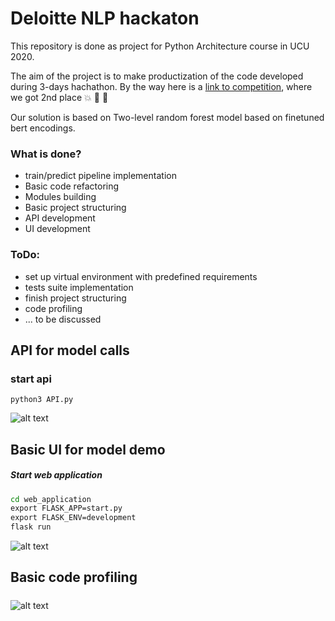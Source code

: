 # Deloitte NLP hackaton

This repository is done as project for Python Architecture course in UCU 2020. 

The aim of the project is to make productization of the code developed during 3-days hachathon.
By the way here is a [link to competition](https://www.kaggle.com/c/company-acceptance-prediction/leaderboard), where we got 2nd place :boom: :tada: :tada:


Our solution is based on Two-level random forest model based on finetuned bert encodings.

### What is done?

- train/predict pipeline implementation
- Basic code refactoring 
- Modules building
- Basic project structuring
- API development
- UI development

### ToDo:
- set up virtual environment with predefined requirements
- tests suite implementation
- finish project structuring
- code profiling
- ... to be discussed


## API for model calls
### start api
```
python3 API.py
```
![alt text](https://github.com/trokhymovych/DelloiteCompanyAcceptance/blob/master/Screenshots/API.png?raw=true)

## Basic UI for model demo
##### Start web application
```cmd
cd web_application
export FLASK_APP=start.py
export FLASK_ENV=development
flask run
```
![alt text](https://github.com/trokhymovych/DelloiteCompanyAcceptance/blob/master/Screenshots/swagger.jpeg?raw=true)

## Basic code profiling
##### 
![alt text](https://github.com/trokhymovych/DelloiteCompanyAcceptance/blob/master/Screenshots/swagger.jpeg?raw=true)